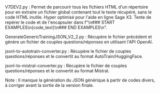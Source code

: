 V7DEV2.py : Permet de parcourir tous les fichiers HTML d'un répertoire pour en extraire un fichier global contenant tout le texte récupéré, sans le code HTML inutile. Hyper optimisé pour l'aide en ligne Sage X3. Tente de repérer le code et de l'encapsuler dans f"\n### START EXAMPLES\n{code_text}\n### END EXAMPLES\n".

GenerateGenericTrainingJSON_V2_2.py : Récupère le fichier précédent et génère un fichier de couples questions/réponses en utilisant l'API OpenAI.

jsonl-to-autotrain-converter.py : Récupère le fichier de couples questions/réponses et le convertit au format AutoTrain/HuggingFace.

jsonl-to-mistral-converter.py : Récupère le fichier de couples questions/réponses et le convertit au format Mistral.

Note : Il manque la génération du JSON générique à partir de codes divers, à corriger avant la sortie de la version finale.
